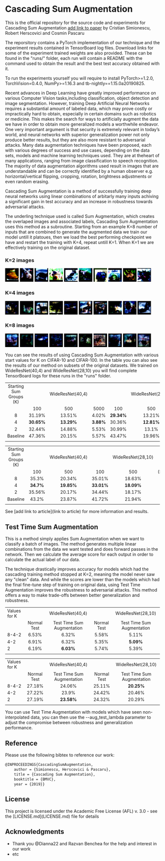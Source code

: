 # Cascading Sum Augmentation

This is the official repository for the source code and experiments for Cascading Sum Augmentation [add link to paper]() by Cristian Simionescu, Robert Herscovici and Cosmin Pascaru

The reporsitory contains a PyTorch implementation of our technique and the experiment results contained in TensorBoard log files. Download links for some of the experiment trained weights are also provided. These can be found in the "runs/" folder, each run will contain a README with the command used to obtain the result and the best test accuracy obtained with it.

To run the experiments yourself you will require to install PyTorch>=1.2.0, TorchVision=0.4.0, NumPy>=1.16.3 and tb-nightly==1.15.0a20190825.


Recent advances in Deep Learning have greatly improved performance on various Computer Vision tasks,including classification, object detection and image segmentation. However, training Deep Artificial Neural Networks requires a substantial amount of labeled data, which may prove costly or impractically hard to obtain, especially in certain domains such as robotics or medicine. This makes the search for ways to artificially augment the data we have in order to obtain more generalized models a worthwhile endeavor. One very important argument is that security is extremely relevant in today’s world, and neural networks with superior generalization power not only produce better results, but they are also more resistant to adversarial attacks. Many data augmentation techniques have been proposed, each with various degrees of success and use cases, depending on the data sets, models and machine learning techniques used. They are at theheart of many applications, ranging from image classification to speech recognition. The majority of data augmentation algorithms used result in images that are understandable and can be correctly identified by a human observer e.g. horizontal/vertical flipping, cropping, rotation, brightness adjustments or even random erasing.

Cascading Sum Augmentation is a method of successfully training deep neural networks using linear combinations of arbitarly many inputs achiving a significant gain in test accuracy and an increase in robustness towards adversarial attacks.

The underling technique used is called Sum Augmentation, which creates the overlaped images and associated labels, Cascading Sum Augmentation uses this method as a subroutine. Starting from an example K=8 number of inputs that are combined to generate the augmented data we train our model untill it platoues, then we load the best performing checkpoint we have and restart the training with K=4, repeat untill K=1. When K=1 we are effectively training on the original dataset.

### K=2 images
<p float="left">
  <img src="example_images/sum_aug/sum_groups_2_0.png" width="44" />
  <img src="example_images/sum_aug/sum_groups_2_1.png" width="44" />
  <img src="example_images/sum_aug/sum_groups_2_2.png" width="44" />
  <img src="example_images/sum_aug/sum_groups_2_3.png" width="44" />
  <img src="example_images/sum_aug/sum_groups_2_4.png" width="44" />
  <img src="example_images/sum_aug/sum_groups_2_5.png" width="44" />
  <img src="example_images/sum_aug/sum_groups_2_6.png" width="44" />
  <img src="example_images/sum_aug/sum_groups_2_7.png" width="44" />
  <img src="example_images/sum_aug/sum_groups_2_8.png" width="44" />
  <img src="example_images/sum_aug/sum_groups_2_9.png" width="44" />
</p>

### K=4 images
<p float="left">
  <img src="example_images/sum_aug/sum_groups_4_0.png" width="44" />
  <img src="example_images/sum_aug/sum_groups_4_1.png" width="44" />
  <img src="example_images/sum_aug/sum_groups_4_2.png" width="44" />
  <img src="example_images/sum_aug/sum_groups_4_3.png" width="44" />
  <img src="example_images/sum_aug/sum_groups_4_4.png" width="44" />
  <img src="example_images/sum_aug/sum_groups_4_5.png" width="44" />
  <img src="example_images/sum_aug/sum_groups_4_6.png" width="44" />
  <img src="example_images/sum_aug/sum_groups_4_7.png" width="44" />
  <img src="example_images/sum_aug/sum_groups_4_8.png" width="44" />
  <img src="example_images/sum_aug/sum_groups_4_9.png" width="44" />
</p>

### K=8 images
<p float="left">
  <img src="example_images/sum_aug/sum_groups_8_0.png" width="44" />
  <img src="example_images/sum_aug/sum_groups_8_1.png" width="44" />
  <img src="example_images/sum_aug/sum_groups_8_2.png" width="44" />
  <img src="example_images/sum_aug/sum_groups_8_3.png" width="44" />
  <img src="example_images/sum_aug/sum_groups_8_4.png" width="44" />
  <img src="example_images/sum_aug/sum_groups_8_5.png" width="44" />
  <img src="example_images/sum_aug/sum_groups_8_6.png" width="44" />
  <img src="example_images/sum_aug/sum_groups_8_7.png" width="44" />
  <img src="example_images/sum_aug/sum_groups_8_8.png" width="44" />
  <img src="example_images/sum_aug/sum_groups_8_9.png" width="44" />
</p>

You can see the results of using Cascading Sum Augmentation with various start values for K on CIFAR-10 and CIFAR-100. In the table you can also see the results of our method on subsets of the original datasets. We trained on WideResNet(40,4) and WideResNet(28,10) you will find complete TensorBoard logs for these runs in the "runs" folder.

|          |            |            |           |            |            |           |                 |
| :-------: | :--------: | :--------: | :-------: | :--------: | :--------: | :-------: | :-------------: |
| Starting Sum Groups (K)  | | WideResNet(40,4) | | | WideResNet(28,10) |                 |
|          |    100     |    500     |   5000    |    100     |    500     |   5000    | (Samples/Class) |
| 8        |   31.19%   |   13.51%   |   4.02%   | **29.34%** |   13.21%   |   3.28%   |                 |
| 4        | **30.65%** | **13.29%** | **3.88%** |   30.36%   | **12.81%** | **3.11%** |                 |
| 2        |   32.44%   |   14.88%   |   5.53%   |   30.99%   |   13.1%    |   3.44%   |                 |
| Baseline |   47.36%   |   20.15%   |   5.57%   |   43.47%   |   19.96%   |   4.68%   |                 |
|          |            |            |           |            |            |           |                 |

|          |           |            |            |            |                 |
| :-------: | :-------: | :--------: | :--------: | :--------: | :-------------: |
| Starting Sum Groups (K)  | | WideResNet(40,4) | | WideResNet(28,10) |                 |
|          |    100    |    500     |    100     |    500     | (Samples/Class) |
| 8        |   35.3%   |   20.34%   |   35.01%   |   18.63%   |                 |
| 4        | **34.7%** | **19.85%** | **33.01%** | **18.09%** |                 |
| 2        |  35.56%   |   20.17%   |   34.44%   |   18.17%   |                 |
| Baseline |   43.2%   |   23.87%   |   41.72%   |   21.94%   |                 |
|          |           |            |            |            |                 |

See [add link to article](link to article) for more information and results.


## Test Time Sum Augmentation

This is a method simply applies Sum Augmentation when we want to classify a batch of images. The method generates multiple linear combinations from the data we want tested and does forward passes in the network. Then we calculate the average score for each output in order to calculate the actual label of our data.

The technique drastically improves accuracy for models which had the cascading training method stopped at K=2, meaning the model never saw any "clean" data.
And while the scores are lower than the models which had the final fine-tune step of training on original data, using Test Time Augmentation improves the robustness to adversarial attacks. This method offers a way to make trade-offs between better generalization and robustness.

|       |             |                            |             |                            |
| :---- | :---------: | :------------------------: | :---------: | :------------------------: |
| Values for K  | | WideResNet(40,4) | | WideResNet(28,10) |                 |
|       | Normal Test | Test Time Sum Augmentation | Normal Test | Test Time Sum Augmentation |
| 8-4-2 |    6.53%    |           6.32%            |    5.58%    |           5.11%            |
| 4-2   |    6.91%    |           6.32%            |    5.35%    |         **5.09%**          |
| 2     |    6.19%    |         **6.03%**          |    5.74%    |           5.39%            |
|       |             |                            |             |                            |

|       |             |                            |             |                            |
| :---- | :---------: | :------------------------: | :---------: | :------------------------: |
| Values for K  | | WideResNet(40,4) | | WideResNet(28,10) |                 |
|       | Normal Test | Test Time Sum Augmentation | Normal Test | Test Time Sum Augmentation |
| 8-4-2 |   27.18%    |           24.06%           |   25.11%    |         **20.25%**         |
| 4-2   |   27.22%    |           23.9%            |   24.42%    |           20.46%           |
| 2     |   27.19%    |         **23.58%**         |   24.32%    |           20.29%           |
|       |             |                            |             |                            |

You can use Test Time Augmentation with models which have seen non-interpolated data, you can then use the --aug_test_lambda parameter to adjust the compromise between robustness and generalization performance. 


## Reference

Please use the following bibtex to reference our work:

```
@INPROCEEDINGS{CascadingSumAugmentation,
    author = {Simionescu, Herscovici & Pascaru},
    title = {Cascading Sum Augmentation},
    booktitle = {BMVC},
    year = {2019}}
```

## License

This project is licensed under the Academic Free License (AFL) v. 3.0 - see the \[LICENSE.md\](LICENSE.md) file for details

## Acknowledgments

* Thank you @Dianna22 and Razvan Benchea for the help and interest in our work
* etc